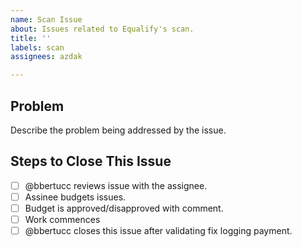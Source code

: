 ```yaml
---
name: Scan Issue
about: Issues related to Equalify's scan.
title: ''
labels: scan
assignees: azdak

---
```


## Problem
Describe the problem being addressed by the issue.

## Steps to Close This Issue
- [ ] @bbertucc reviews issue with the assignee.
- [ ] Assinee budgets issues.
- [ ] Budget is approved/disapproved with comment.
- [ ] Work commences
- [ ] @bbertucc closes this issue after validating fix logging payment.
